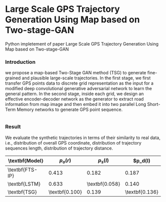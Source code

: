# Large Scale GPS Trajectory Generation Using Map based on Two-stage-GAN

Python impletement of paper Large Scale GPS Trajectory Generation Using Map based on Two-stage-GAN

### Introduction

we propose a map-based Two-Stage GAN method (TSG) to generate fine-grained and plausible large-scale trajectories. In the first stage, we first transfer GPS points data to discrete grid representation as the input for a modified deep convolutional generative adversarial network to learn the general pattern. In the second stage, inside each grid, we design an effective encoder-decoder network as the generator to extract road information from map image and then embed it into two parallel Long Short-Term Memory networks to generate GPS point sequence.

<img href = "pipeline.png"></img>

### Result

We evaluate the synthetic trajectories in terms of their similarity to real data, i.e., distribution of overall GPS coordinate, distribution of trajectory sequences length, distribution of trajectory distance.

| \textbf{Model} | $p_o(r)$ | $p_s(l)$ | $p_d(l) |
| ---- | ---- | ---- | ---- |
| \textbf{FTS-IP} | 0.413 | 0.182| 0.187|
| \textbf{LSTM} | 0.633 | \textbf{0.058} | 0.140|
| \textbf{TSG} | \textbf{0.100} | 0.139 | \textbf{0.136}|




